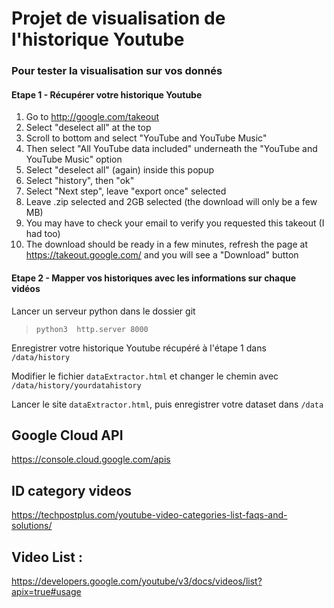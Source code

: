# Projet de visualisation de l'historique Youtube

### Pour tester la visualisation sur vos donnés 

#### Etape 1 - Récupérer votre historique Youtube
1.  Go to http://google.com/takeout
1.  Select "deselect all" at the top
1.  Scroll to bottom and select "YouTube and YouTube Music"
1.  Then select "All YouTube data included" underneath the "YouTube and YouTube Music" option
1.  Select "deselect all" (again) inside this popup
1.  Select "history", then "ok"
1.  Select "Next step", leave "export once" selected
1.  Leave .zip selected and 2GB selected (the download will only be a few MB)
1.  You may have to check your email to verify you requested this takeout (I had too)
1.  The download should be ready in a few minutes, refresh the page at https://takeout.google.com/ and you will see a "Download" button


#### Etape 2 - Mapper vos historiques avec les informations sur chaque vidéos
Lancer un serveur python dans le dossier git
> `python3  http.server 8000`

Enregistrer votre historique Youtube récupéré à l'étape 1 dans `/data/history`

Modifier le fichier `dataExtractor.html` et changer le chemin avec `/data/history/yourdatahistory` 

Lancer le site `dataExtractor.html`, puis enregistrer votre dataset dans `/data`


## Google Cloud API 
https://console.cloud.google.com/apis

## ID category videos
https://techpostplus.com/youtube-video-categories-list-faqs-and-solutions/



## Video List : 
https://developers.google.com/youtube/v3/docs/videos/list?apix=true#usage
